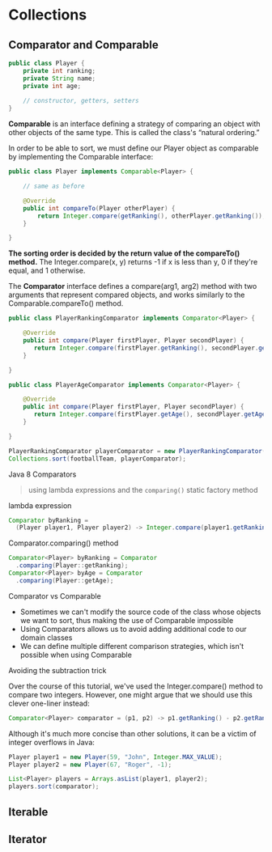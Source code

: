 # Collections

## Comparator and Comparable

```java
public class Player {
    private int ranking;
    private String name;
    private int age;
    
    // constructor, getters, setters  
}
```

**Comparable** is an interface defining a strategy of comparing an object with other objects of the same type. This is called the class's “natural ordering.”

In order to be able to sort, we must define our Player object as comparable by implementing the Comparable interface:

```java
public class Player implements Comparable<Player> {

    // same as before

    @Override
    public int compareTo(Player otherPlayer) {
        return Integer.compare(getRanking(), otherPlayer.getRanking());
    }

}

```

**The sorting order is decided by the return value of the compareTo() method.** The Integer.compare(x, y) returns -1 if x is less than y, 0 if they're equal, and 1 otherwise.



The **Comparator** interface defines a compare(arg1, arg2) method with two arguments that represent compared objects, and works similarly to the Comparable.compareTo() method.

```java
public class PlayerRankingComparator implements Comparator<Player> {

    @Override
    public int compare(Player firstPlayer, Player secondPlayer) {
       return Integer.compare(firstPlayer.getRanking(), secondPlayer.getRanking());
    }

}
```

```java
public class PlayerAgeComparator implements Comparator<Player> {

    @Override
    public int compare(Player firstPlayer, Player secondPlayer) {
       return Integer.compare(firstPlayer.getAge(), secondPlayer.getAge());
    }

}
```

```java
PlayerRankingComparator playerComparator = new PlayerRankingComparator();
Collections.sort(footballTeam, playerComparator);

```

Java 8 Comparators
> using lambda expressions and the `comparing()` static factory method


lambda expression

```java
Comparator byRanking = 
  (Player player1, Player player2) -> Integer.compare(player1.getRanking(), player2.getRanking());
```

Comparator.comparing() method

```java
Comparator<Player> byRanking = Comparator
  .comparing(Player::getRanking);
Comparator<Player> byAge = Comparator
  .comparing(Player::getAge);
```


Comparator vs Comparable

- Sometimes we can't modify the source code of the class whose objects we want to sort, thus making the use of Comparable impossible
- Using Comparators allows us to avoid adding additional code to our domain classes
- We can define multiple different comparison strategies, which isn't possible when using Comparable

Avoiding the subtraction trick

Over the course of this tutorial, we've used the Integer.compare() method to compare two integers. However, one might argue that we should use this clever one-liner instead:
```java
Comparator<Player> comparator = (p1, p2) -> p1.getRanking() - p2.getRanking();
```

Although it's much more concise than other solutions, it can be a victim of integer overflows in Java:

```java
Player player1 = new Player(59, "John", Integer.MAX_VALUE);
Player player2 = new Player(67, "Roger", -1);

List<Player> players = Arrays.asList(player1, player2);
players.sort(comparator);
```

## Iterable

## Iterator



<!-- https://www.baeldung.com/java-comparator-comparable -->
<!-- https://www.baeldung.com/java-8-comparator-comparing -->